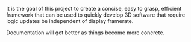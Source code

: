 It is the goal of this project to create a concise, easy to grasp, efficient framework that can be used
to quickly develop 3D software that require logic updates be independent of display framerate.

Documentation will get better as things become more concrete.